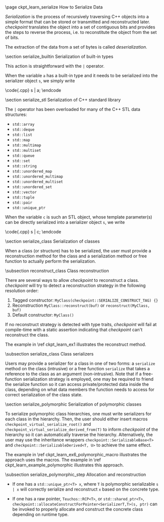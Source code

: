 \page ckpt_learn_serialize How to Serialize Data

*Serialization* is the process of recursively traversing C++ objects into a
simple format that can be stored or transmitted and reconstructed later.
*checkpoint* translates the object into a set of contiguous bits and provides
the steps to reverse the process, i.e. to reconstitute the object from the set
of bits.

The extraction of the data from a set of bytes is called *deserialization*.

\section serialize_builtin Serialization of built-in types

This action is straightforward with the ```|``` operator.

When the variable `a` has a built-in type and it needs to be serialized
into the serializer object `s`, we simply write

\code{.cpp}
s | a;
\endcode

\section serialize_stl Serialization of C++ standard library

The `|` operator has been overloaded for many of the C++ STL data structures:
  - `std::array`
  - `std::deque`
  - `std::list`
  - `std::map`
  - `std::multimap`
  - `std::multiset`
  - `std::queue`
  - `std::set`
  - `std::string`
  - `std::unordered_map`
  - `std::unordered_multimap`
  - `std::unordered_multiset`
  - `std::unordered_set`
  - `std::vector`
  - `std::tuple`
  - `std::pair`
  - `std::unique_ptr`

When the variable `c` is such an STL object, whose template parameter(s) can
be directly serialized into a serializer object `s`, we write

\code{.cpp}
s | c;
\endcode

\section serialize_class Serialization of classes

When a class (or structure) has to be serialized, the user must provide a
reconstruction method for the class and a serialization method or free function
to actually perform the serialization.

\subsection reconstruct_class Class reconstruction

There are several ways to allow *checkpoint* to reconstruct a
class. *checkpoint* will try to detect a reconstruction strategy in the
following resolution order:
  1. Tagged constructor: `MyClass(checkpoint::SERIALIZE_CONSTRUCT_TAG) {}`
  1. Reconstruction `MyClass::reconstruct(buf)` or `reconstruct(MyClass, buf)`
  1. Default constructor: `MyClass()`

If no reconstruct strategy is detected with type traits, *checkpoint* will fail
at compile-time with a static assertion indicating that *checkpoint* can't
reconstruct the class.

The example in \ref ckpt_learn_ex1 illustrates the reconstruct method.

\subsection serialize_class Class serializers

Users may provide a serializer for a class in one of two forms: a `serialize`
method on the class (intrusive) or a free function `serialize` that takes a
reference to the class as an argument (non-intrusive). Note that if a
free-function serialization strategy is employed, one may be required to friend
the serialize function so it can access private/protected data inside the class,
depending on what data members the function needs to access for correct
serialization of the class state.

\section serialize_polymorphic Serialization of polymorphic classes

To serialize polymorphic class hierarchies, one must write serializers for each
class in the hierarchy. Then, the user should either insert macros
`checkpoint_virtual_serialize_root()` and
`checkpoint_virtual_serialize_derived_from(T)` to inform *checkpoint* of the
hierarchy so it can automatically traverse the hierarchy. Alternatively, the
user may use the inheritance wrappers `checkpoint::SerializableBase<T>` and
`checkpoint::SerializableDerived<T, U>` to achieve the same effect.

The example in \ref ckpt_learn_ex6_polymorphic_macro illustrates the
approach uses the macros. The example in \ref ckpt_learn_example_polymorphic
illustrates this approach.

\subsection serialize_polymorphic_step Allocation and reconstruction

- If one has a `std::unique_ptr<T> x`, where `T` is polymorphic serializable
  `s | x` will correctly serialize and reconstruct `x` based on the concrete
  type.

- If one has a raw pointer, `Teuchos::RCP<T>`, or `std::shared_ptr<T>`,
   `checkpoint::allocateConstructForPointer<SerializerT,T>(s, ptr)` can be
   invoked to properly allocate and construct the concrete class depending on
   runtime type.
